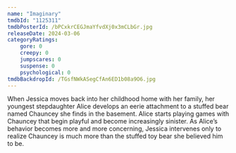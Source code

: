 ```yaml
---
name: "Imaginary"
tmdbId: "1125311"
tmdbPosterId: /bPCxkrCEGJmaYfvdXj0x3mCLbGr.jpg
releaseDate: 2024-03-06
categoryRatings:
    gore: 0
    creepy: 0
    jumpscares: 0
    suspense: 0
    psychological: 0
tmdbBackdropId: /TGsfNWkASegCfAn6ED1b08a9O6.jpg
---
```

When Jessica moves back into her childhood home with her family, her youngest stepdaughter Alice develops an eerie attachment to a stuffed bear named Chauncey she finds in the basement. Alice starts playing games with Chauncey that begin playful and become increasingly sinister. As Alice’s behavior becomes more and more concerning, Jessica intervenes only to realize Chauncey is much more than the stuffed toy bear she believed him to be.
